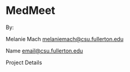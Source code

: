 # MedMeet

By:

Melanie Mach
melaniemach@csu.fullerton.edu

Name
email@csu.fullerton.edu

Project Details
